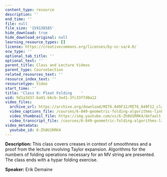 ```yaml
---
content_type: resource
description: ''
end_time: ''
file: null
file_size: '159138585'
hide_download: true
hide_download_original: null
learning_resource_types: []
license: https://creativecommons.org/licenses/by-nc-sa/4.0/
ocw_type: ''
optional_tab_title: ''
optional_text: ''
parent_title: Class and Lecture Videos
parent_type: CourseSection
related_resources_text: ''
resource_index_text: ''
resourcetype: Video
start_time: ''
title: 'Class 9: Pleat Folding    '
uid: 9d1a3d37-ba91-b6cb-3ed1-3fc33f7d0a12
video_files:
  archive_url: https://archive.org/download/MIT6.849F12/MIT6_849F12_class09_300k.mp4
  video_captions_file: /courses/6-849-geometric-folding-algorithms-linkages-origami-polyhedra-fall-2012/496ca595ce7c56fdaf39c4664f5b7682_6-Zh8U1RRK4.vtt
  video_thumbnail_file: https://img.youtube.com/vi/6-Zh8U1RRK4/default.jpg
  video_transcript_file: /courses/6-849-geometric-folding-algorithms-linkages-origami-polyhedra-fall-2012/4fcecb726096fe218daecd645f383b70_6-Zh8U1RRK4.pdf
video_metadata:
  youtube_id: 6-Zh8U1RRK4
---
```


**Description:** This class covers creases in context of smoothness and a proof from the lecture involving Taylor expansion. Algorithms for the numbers of folding operations necessary for an MV string are presented. The class ends with a hypar folding exercise.

**Speaker:** Erik Demaine

